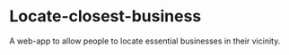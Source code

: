 # Locate-closest-business

A web-app to allow people to locate essential businesses in their vicinity. 
